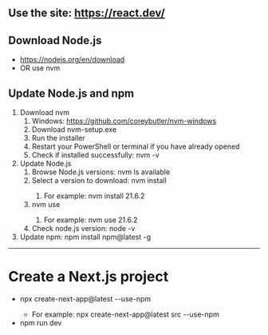 Use the site: https://react.dev/
---
## Download Node.js
- https://nodejs.org/en/download
- OR use nvm
  
## Update Node.js and npm
1. Download nvm
   1. Windows: https://github.com/coreybutler/nvm-windows
   2. Download nvm-setup.exe
   3. Run the installer
   4. Restart your PowerShell or terminal if you have already opened
   5. Check if installed successfully: nvm -v
2. Update Node.js
   1. Browse Node.js versions: nvm ls available
   2. Select a version to download: nvm install <version>
      1. For example: nvm install 21.6.2
   3. nvm use <version>
      1. For example: nvm use 21.6.2
   4.  Check node.js version: node -v
3. Update npm: npm install npm@latest -g

---
# Create a Next.js project
- npx create-next-app@latest <folder name> --use-npm  
    - For example: npx create-next-app@latest src --use-npm  
- npm run dev